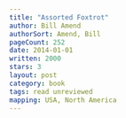 ```yaml
---
title: "Assorted Foxtrot"
author: Bill Amend
authorSort: Amend, Bill
pageCount: 252
date: 2014-01-01
written: 2000
stars: 3
layout: post
category: book
tags: read unreviewed
mapping: USA, North America
---
```

